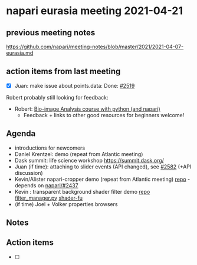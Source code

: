 # napari eurasia meeting 2021-04-21

## previous meeting notes

https://github.com/napari/meeting-notes/blob/master/2021/2021-04-07-eurasia.md

## action items from last meeting

- [x] Juan: make issue about points.data: Done: [#2519](https://github.com/napari/napari/issues/2519)

Robert probably still looking for feedback:
- Robert: [Bio-image Analysis course with python (and napari)](https://github.com/BiAPoL/Bio-image_Analysis_with_Python)
    - Feedback + links to other good resources for beginners welcome!


## Agenda

- introductions for newcomers
- Daniel Krentzel: demo (repeat from Atlantic meeting)
- Dask summit: life science workshop https://summit.dask.org/
- Juan (if time): attaching to slider events (API changed), see [#2582](https://github.com/napari/napari/pull/2582) (+API discussion)
- Kevin/Alister napari-cropper demo (repeat from Atlantic meeting)
[repo](https://github.com/kevinyamauchi/napari-cropper) - depends on [napari/#2437](https://github.com/napari/napari/pull/2437)
- Kevin : transparent background shader filter demo [repo](https://github.com/kevinyamauchi/napari-transparent-background)
[filter_manager.py](https://github.com/kevinyamauchi/napari-transparent-background/blob/initial-prototype/napari_transparent_background/filter_manager.py)
[shader-fu](https://github.com/kevinyamauchi/napari-transparent-background/blob/initial-prototype/napari_transparent_background/_filters.py)
- (if time) Joel + Volker properties browsers

Notes
-----


Action items
------------

- [ ] 
